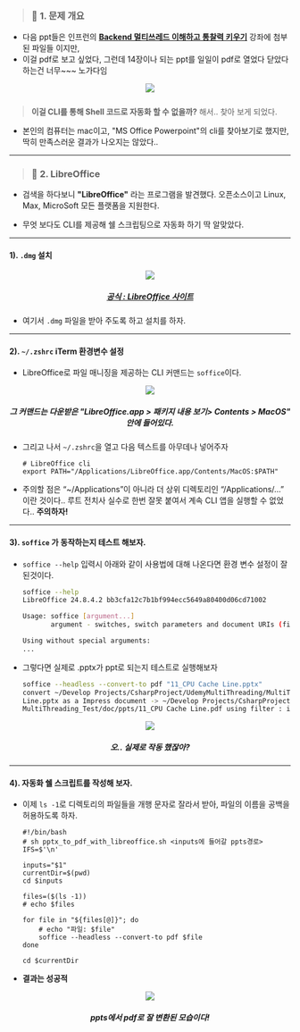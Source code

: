> ### 📄 1. 문제 개요

* 다음 ppt들은 인프런의 **[Backend 멀티쓰레드 이해하고 통찰력 키우기](https://inf.run/JAtvq)** 강좌에 첨부된 파일들 이지만,
* 이걸 pdf로 보고 싶었다, 그런데 14장이나 되는 ppt를  일일이 pdf로 열었다 닫았다 하는건 너무~~~ 노가다임

<div align=center>
    <img src="https://imgur.com/aHjreBD.png">
    <h5></h5>
</div>

> **이걸 CLI를 통해 Shell 코드로 자동화 할 수 없을까?** 해서.. 찾아 보게 되었다.

* 본인의 컴퓨터는 mac이고, "MS Office Powerpoint"의 cli를 찾아보기로 했지만, 
딱히 만족스러운 결과가 나오지는 않았다..

---

> ### 📄 2. LibreOffice

* 검색을 하다보니 **"LibreOffice"** 라는 프로그램을 발견했다. 
오픈소스이고 Linux, Max, MicroSoft 모든 플랫폼을 지원한다.

* 무엇 보다도 CLI를 제공해 쉘 스크립팅으로 자동화 하기 딱 알맞았다.

---

#### 1). `.dmg` 설치

<div align=center>
    <img src="https://imgur.com/zMQT3b3.jpeg">
    <h5><a href="https://www.libreoffice.org/download/download-libreoffice/">공식 : LibreOffice 사이트</a></h5>
</div>

* 여기서 `.dmg` 파일을 받아 주도록 하고 설치를 하자.

---

#### 2). `~/.zshrc` iTerm 환경변수 설정 

* LibreOffice로 파일 매니징을 제공하는 CLI 커맨드는 `soffice`이다.

<div align=center>
    <img src="https://imgur.com/fHwE3AG.jpeg">
    <h5>그 커맨드는 다운받은 "LibreOffice.app > 패키지 내용 보기> Contents > MacOS" 안에 들어있다.</h5>
</div>

* 그리고 나서 `~/.zshrc`을 열고 다음 텍스트를 아무데나 넣어주자
    ```shell
    # LibreOffice cli
    export PATH="/Applications/LibreOffice.app/Contents/MacOS:$PATH"
    ```

* 주의할 점은 “~/Applications”이 아니라 더 상위 디렉토리인 “/Applications/…” 이란 것이다.. 
루트 전치사 실수로 한번 잘못 붙여서 계속 CLI 앱을 실행할 수 없었다.. **주의하자!**

---

#### 3). `soffice` 가 동작하는지 테스트 해보자.

* `soffice --help` 입력시 아래와 같이 사용법에 대해 나온다면 환경 변수 설정이 잘 된것이다.
    ```bash
    soffice --help
    LibreOffice 24.8.4.2 bb3cfa12c7b1bf994ecc5649a80400d06cd71002

    Usage: soffice [argument...]
           argument - switches, switch parameters and document URIs (filenames).

    Using without special arguments:
    ...
    ```

* 그렇다면 실제로 .pptx가 ppt로 되는지 테스트로 실행해보자
    ```bash
    soffice --headless --convert-to pdf "11_CPU Cache Line.pptx"
    convert ~/Develop Projects/CsharpProject/UdemyMultiThreading/MultiThreading_Test/doc/ppts/11_CPU Cache 
    Line.pptx as a Impress document -> ~/Develop Projects/CsharpProject/UdemyMultiThreading/
    MultiThreading_Test/doc/ppts/11_CPU Cache Line.pdf using filter : impress_pdf_Export
    ```

<div align=center>
    <img src="https://imgur.com/Lw1HLsn.png">
    <h5>오.. 실제로 작동 했잖아?</h5>
</div>

---

#### 4). 자동화 쉘 스크립트를 작성해 보자.

* 이제 `ls -1`로 디렉토리의 파일들을 개행 문자로 잘라서 받아, 파일의 이름을 공백을 허용하도록 하자.
    ```shell
    #!/bin/bash
    # sh pptx_to_pdf_with_libreoffice.sh <inputs에 들어갈 ppts경로>
    IFS=$'\n'

    inputs="$1"
    currentDir=$(pwd)
    cd $inputs

    files=($(ls -1))
    # echo $files

    for file in "${files[@]}"; do
        # echo "파일: $file"
        soffice --headless --convert-to pdf $file
    done

    cd $currentDir
    ```

* **결과는 성공적**
<div align=center>
    <img src="https://imgur.com/GfRU0g2.png">
    <h5>ppts에서 pdf로 잘 변환된 모습이다!</h5>
</div>


